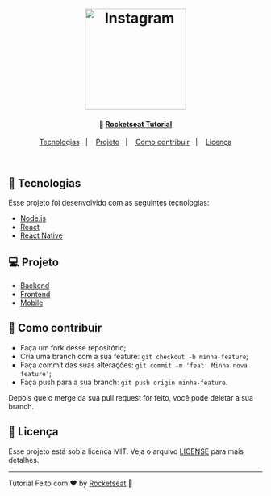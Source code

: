 <h1 align="center">
    <img alt="Instagram" title="#delicinha" src="https://logodownload.org/wp-content/uploads/2017/04/instagram-logo-5.png" width="200px" />
</h1>

<h4 align="center">
  🚀 <a target="_blank" href="https://youtu.be/bg-U0xZwcRk">Rocketseat Tutorial</a>
</h4>

<p align="center">
  <a href="#rocket-tecnologias">Tecnologias</a>&nbsp;&nbsp;&nbsp;|&nbsp;&nbsp;&nbsp;
  <a href="#-projeto">Projeto</a>&nbsp;&nbsp;&nbsp;|&nbsp;&nbsp;&nbsp;
  <a href="#-como-contribuir">Como contribuir</a>&nbsp;&nbsp;&nbsp;|&nbsp;&nbsp;&nbsp;
  <a href="#memo-licença">Licença</a>
</p>

<br>

## :rocket: Tecnologias

Esse projeto foi desenvolvido com as seguintes tecnologias:

- [Node.js](https://nodejs.org/en/)
- [React](https://reactjs.org)
- [React Native](https://facebook.github.io/react-native/)

## 💻 Projeto

- [Backend](https://github.com/danrleylfd/instagram-backend)
- [Frontend](https://github.com/danrleylfd/instagram-frontend)
- [Mobile](https://github.com/danrleylfd/instagram-mobile)

## 🤔 Como contribuir

- Faça um fork desse repositório;
- Cria uma branch com a sua feature: `git checkout -b minha-feature`;
- Faça commit das suas alterações: `git commit -m 'feat: Minha nova feature'`;
- Faça push para a sua branch: `git push origin minha-feature`.

Depois que o merge da sua pull request for feito, você pode deletar a sua branch.

## :memo: Licença

Esse projeto está sob a licença MIT. Veja o arquivo [LICENSE](LICENSE) para mais detalhes.

---

Tutorial Feito com ♥ by [Rocketseat](https://rocketseat.com.br) :wave:
